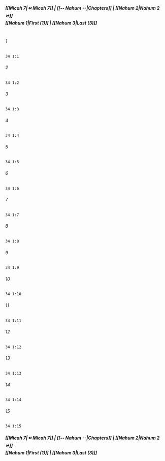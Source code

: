 
##### **[[Micah 7|⏪ Micah 7]] | [[-- Nahum --|Chapters]] | [[Nahum 2|Nahum 2 ⏩]]**<br>**[[Nahum 1|First (1)]] | [[Nahum 3|Last (3)]]**<br><br>

###### 1
``` verse
34 1:1
```
###### 2
``` verse
34 1:2
```
###### 3
``` verse
34 1:3
```
###### 4
``` verse
34 1:4
```
###### 5
``` verse
34 1:5
```
###### 6
``` verse
34 1:6
```
###### 7
``` verse
34 1:7
```
###### 8
``` verse
34 1:8
```
###### 9
``` verse
34 1:9
```
###### 10
``` verse
34 1:10
```
###### 11
``` verse
34 1:11
```
###### 12
``` verse
34 1:12
```
###### 13
``` verse
34 1:13
```
###### 14
``` verse
34 1:14
```
###### 15
``` verse
34 1:15
```

##### **[[Micah 7|⏪ Micah 7]] | [[-- Nahum --|Chapters]] | [[Nahum 2|Nahum 2 ⏩]]**<br>**[[Nahum 1|First (1)]] | [[Nahum 3|Last (3)]]**
